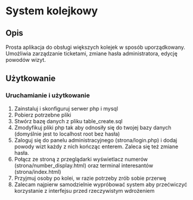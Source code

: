 # System kolejkowy
## Opis
Prosta aplikacja do obsługi większych kolejek w sposób uporządkowany. Umożliwia zarządzanie ticketami, zmiane hasła administratora, edycję powodów wizyt.
## Użytkowanie
### Uruchamianie i użytkowanie
1. Zainstaluj i skonfiguruj serwer php i mysql
2. Pobierz potrzebne pliki
3. Stwórz bazę danych z pliku table_create.sql
4. Zmodyfikuj pliki php tak aby odnosiły się do twojej bazy danych (domyślnie jest to localhost root bez hasła)
5. Zaloguj się do panelu administracyjnego (strona/login.php) i dodaj powody wizt każdy z nich kończąc enterem. Zaleca się też zmiane hasła.
6. Połącz ze stroną z przeglądarki wyświetlacz numerów (strona/number_display.html) oraz terminal interesantów (strona/index.html)
7. Przyjmuj osoby po kolei, w razie potrzeby zrób sobie przerwę
8. Zalecam najpierw samodzielnie wypróbować system aby przećwiczyć korzystanie z interfejsu przed rzeczywistym wdrożeniem
